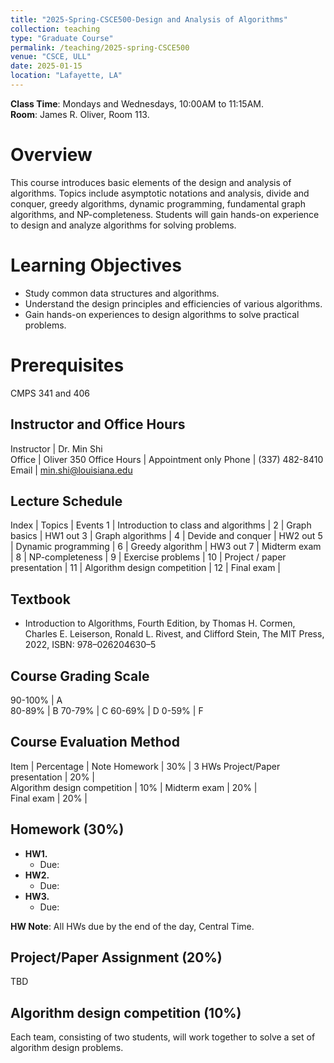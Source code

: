 ```yaml
---
title: "2025-Spring-CSCE500-Design and Analysis of Algorithms"
collection: teaching
type: "Graduate Course"
permalink: /teaching/2025-spring-CSCE500
venue: "CSCE, ULL"
date: 2025-01-15
location: "Lafayette, LA"
---
```


**Class Time**: Mondays and Wednesdays, 10:00AM to 11:15AM.  
**Room**: James R. Oliver, Room 113.

Overview
======

This course introduces basic elements of the design and analysis of algorithms. Topics include asymptotic notations and analysis, divide and conquer, greedy algorithms, dynamic programming, fundamental graph algorithms, and NP-completeness. Students will gain hands-on experience to design and analyze algorithms for solving problems.

Learning Objectives
======

- Study common data structures and algorithms.
- Understand the design principles and efficiencies of various algorithms.
- Gain hands-on experiences to design algorithms to solve practical problems.

Prerequisites
======

CMPS 341 and 406

## Instructor and Office Hours

Instructor    | Dr. Min Shi   
Office        | Oliver 350
Office Hours  | Appointment only
Phone         | (337) 482-8410 
Email         | min.shi@louisiana.edu

## Lecture Schedule 

Index | Topics                               | Events
1    | Introduction to class and algorithms  |
2    | Graph basics                          | HW1 out
3    | Graph algorithms                      |
4    | Devide and conquer                    | HW2 out
5    | Dynamic programming                   |
6    | Greedy algorithm                      | HW3 out
7    | Midterm exam                          |
8    | NP-completeness                       |
9    | Exercise problems                     |
10   | Project / paper presentation            |
11   | Algorithm design competition          |
12   | Final exam                            |

## Textbook
- <a herf="https://dl.ebooksworld.ir/books/Introduction.to.Algorithms.4th.Leiserson.Stein.Rivest.Cormen.MIT.Press.9780262046305.EBooksWorld.ir.pdf">Introduction to Algorithms</a>, Fourth Edition, by Thomas H. Cormen, Charles E. Leiserson, Ronald L. Rivest, and Clifford Stein, The MIT Press, 2022, ISBN: 978–026204630–5

## Course Grading Scale

90-100%       | A   
80-89%        | B
70-79%        | C 
60-69%        | D 
0-59%         | F

## Course Evaluation Method

Item                         | Percentage | Note
Homework                     | 30%        | 3 HWs
Project/Paper presentation   | 20%        |  
Algorithm design competition | 10%        | 
Midterm exam                 | 20%        |   
Final exam                   | 20%        |

## Homework (30%)
- **HW1.** 
    - Due: 
- **HW2.** 
    - Due:
- **HW3.** 
    - Due:

**HW Note**: All HWs due by the end of the day, Central Time. 

## Project/Paper Assignment (20%)
TBD

## Algorithm design competition (10%)
Each team, consisting of two students, will work together to solve a set of algorithm design problems.
